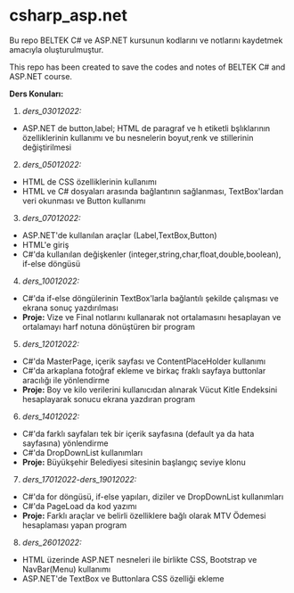# csharp_asp.net
Bu repo BELTEK C# ve ASP.NET kursunun kodlarını ve notlarını kaydetmek amacıyla oluşturulmuştur. 

This repo has been created to save the codes and notes of BELTEK C# and ASP.NET course. 

**Ders Konuları:**

1. *ders_03012022:* 

+ ASP.NET de button,label; HTML de paragraf ve h etiketli bşlıklarının özelliklerinin kullanımı ve bu nesnelerin boyut,renk ve stillerinin değiştirilmesi

2. *ders_05012022:* 

+ HTML de CSS özelliklerinin kullanımı
+ HTML ve C# dosyaları arasında bağlantının sağlanması, TextBox'lardan veri okunması ve Button kullanımı

3. *ders_07012022:* 

+ ASP.NET'de kullanılan araçlar (Label,TextBox,Button)
+ HTML'e giriş
+ C#'da kullanılan değişkenler (integer,string,char,float,double,boolean), if-else döngüsü

4. *ders_10012022:* 

+ C#'da if-else döngülerinin TextBox'larla bağlantılı şekilde çalışması ve ekrana sonuç yazdırılması
+ **Proje:** Vize ve Final notlarını kullanarak not ortalamasını hesaplayan ve ortalamayı harf notuna dönüştüren bir program

5. *ders_12012022:* 

+ C#'da MasterPage, içerik sayfası ve ContentPlaceHolder kullanımı
+ C#'da arkaplana fotoğraf ekleme ve birkaç fraklı sayfaya buttonlar aracılığı ile yönlendirme
+ **Proje:** Boy ve kilo verilerini kullanıcıdan alınarak Vücut Kitle Endeksini hesaplayarak sonucu ekrana yazdıran program

6. *ders_14012022:* 

+ C#'da farklı sayfaları tek bir içerik sayfasına (default ya da hata sayfasına) yönlendirme
+ C#'da DropDownList kullanımları
+ **Proje:** Büyükşehir Belediyesi sitesinin başlangıç seviye klonu

7. *ders_17012022-ders_19012022:* 

+ C#'da for döngüsü, if-else yapıları, diziler ve DropDownList kullanımları
+ C#'da PageLoad da kod yazımı
+ **Proje:** Farklı araçlar ve belirli özelliklere bağlı olarak MTV Ödemesi hesaplaması yapan program 

8. *ders_26012022:* 

+ HTML üzerinde ASP.NET nesneleri ile birlikte CSS, Bootstrap ve NavBar(Menu) kullanımı
+ ASP.NET'de TextBox ve Buttonlara CSS özelliği ekleme
